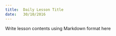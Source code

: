 ```yaml
---
title:  Daily Lesson Title
date:   30/10/2016
---
```


Write lesson contents using Markdown format here